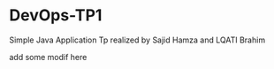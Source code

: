 # DevOps-TP1
Simple Java Application
Tp realized by Sajid Hamza and LQATI Brahim


add some modif here
